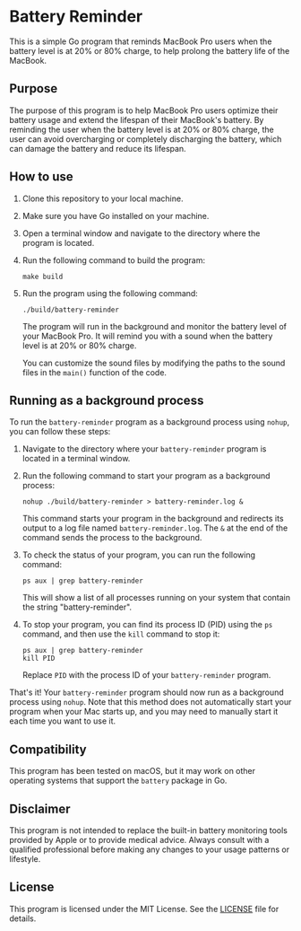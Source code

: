 # Battery Reminder

This is a simple Go program that reminds MacBook Pro users when the battery level is at 20% or 80% charge, to help prolong the battery life of the MacBook.

## Purpose

The purpose of this program is to help MacBook Pro users optimize their battery usage and extend the lifespan of their MacBook's battery. By reminding the user when the battery level is at 20% or 80% charge, the user can avoid overcharging or completely discharging the battery, which can damage the battery and reduce its lifespan.

## How to use

1. Clone this repository to your local machine.
2. Make sure you have Go installed on your machine.
3. Open a terminal window and navigate to the directory where the program is located.
4. Run the following command to build the program:

   ```
   make build
   ```

5. Run the program using the following command:

   ```
   ./build/battery-reminder
   ```

   The program will run in the background and monitor the battery level of your MacBook Pro. It will remind you with a sound when the battery level is at 20% or 80% charge.

   You can customize the sound files by modifying the paths to the sound files in the `main()` function of the code.

## Running as a background process

To run the `battery-reminder` program as a background process using `nohup`, you can follow these steps:

1. Navigate to the directory where your `battery-reminder` program is located in a terminal window.

2. Run the following command to start your program as a background process:

   ```
   nohup ./build/battery-reminder > battery-reminder.log &
   ```

   This command starts your program in the background and redirects its output to a log file named `battery-reminder.log`. The `&` at the end of the command sends the process to the background.

3. To check the status of your program, you can run the following command:

   ```
   ps aux | grep battery-reminder
   ```

   This will show a list of all processes running on your system that contain the string "battery-reminder".

4. To stop your program, you can find its process ID (PID) using the `ps` command, and then use the `kill` command to stop it:

   ```
   ps aux | grep battery-reminder
   kill PID
   ```

   Replace `PID` with the process ID of your `battery-reminder` program.

That's it! Your `battery-reminder` program should now run as a background process using `nohup`. Note that this method does not automatically start your program when your Mac starts up, and you may need to manually start it each time you want to use it.

## Compatibility

This program has been tested on macOS, but it may work on other operating systems that support the `battery` package in Go.

## Disclaimer

This program is not intended to replace the built-in battery monitoring tools provided by Apple or to provide medical advice. Always consult with a qualified professional before making any changes to your usage patterns or lifestyle.

## License

This program is licensed under the MIT License. See the [LICENSE](https://opensource.org/licenses/MIT) file for details.